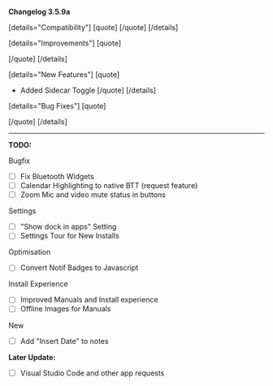 **Changelog 3.5.9a**

[details="Compatibility"]
[quote]
[/quote]
[/details]

[details="Improvements"]
[quote]

[/quote]
[/details]

[details="New Features"]
[quote]
- Added Sidecar Toggle
[/quote]
[/details]

[details="Bug Fixes"]
[quote]

[/quote]
[/details]

------------------
**TODO:**

Bugfix
- [ ] Fix Bluetooth Widgets
- [ ] Calendar Highlighting to native BTT (request feature)
- [ ] Zoom Mic and video mute status in buttons

Settings
- [ ] "Show dock in apps" Setting
- [ ] Settings Tour for New Installs

Optimisation
- [ ] Convert Notif Badges to Javascript

Install Experience
- [ ] Improved Manuals and Install experience
- [ ] Offline Images for Manuals

New
- [ ] Add "Insert Date" to notes

**Later Update:**
- [ ] Visual Studio Code and other app requests

